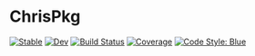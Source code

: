 # ChrisPkg

[![Stable](https://img.shields.io/badge/docs-stable-blue.svg)](https://chowerth.github.io/ChrisPkg.jl/stable)
[![Dev](https://img.shields.io/badge/docs-dev-blue.svg)](https://chowerth.github.io/ChrisPkg.jl/dev)
[![Build Status](https://github.com/chowerth/ChrisPkg.jl/workflows/CI/badge.svg)](https://github.com/chowerth/ChrisPkg.jl/actions)
[![Coverage](https://coveralls.io/repos/github/chowerth/ChrisPkg.jl/badge.svg?branch=main)](https://coveralls.io/github/chowerth/ChrisPkg.jl?branch=main)
[![Code Style: Blue](https://img.shields.io/badge/code%20style-blue-4495d1.svg)](https://github.com/invenia/BlueStyle)
